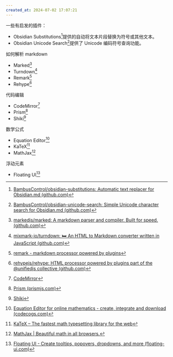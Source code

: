 ```yaml
---
created_at: 2024-07-02 17:07:21
---
```

一些有启发的插件：

- Obsidian Substitutions[^1]提供的自动将文本片段替换为符号或其他文本。
- Obsidian Unicode Search[^2]提供了 Unicode 编码符号查询功能。

如何解析 markdown

- Marked[^3]
- Turndown[^4]
- Remark[^5]
- Rehype[^6]

代码编辑

- CodeMirror[^7]
- Prism[^8]
- Shiki[^9]

数学公式

- Equation Editor[^10]
- KaTeX[^11]
- MathJax[^12]

浮动元素

- Floating UI[^13]

[^1]: [BambusControl/obsidian-substitutions: Automatic text replacer for Obsidian.md (github.com)](https://github.com/BambusControl/obsidian-substitutions)
[^2]: [BambusControl/obsidian-unicode-search: Simple Unicode character search for Obsidian.md (github.com)](https://github.com/BambusControl/obsidian-unicode-search)
[^3]: [markedjs/marked: A markdown parser and compiler. Built for speed. (github.com)](https://github.com/markedjs/marked)
[^4]: [mixmark-io/turndown: 🛏 An HTML to Markdown converter written in JavaScript (github.com)](https://github.com/mixmark-io/turndown)
[^5]: [remark - markdown processor powered by plugins](https://remark.js.org/)
[^6]: [rehypejs/rehype: HTML processor powered by plugins part of the @unifiedjs collective (github.com)](https://github.com/rehypejs/rehype)
[^7]: [CodeMirror](https://codemirror.net/)
[^8]: [Prism (prismjs.com)](https://prismjs.com/)
[^9]: [Shiki](https://shiki.style/)
[^10]: [Equation Editor for online mathematics - create, integrate and download (codecogs.com)](https://editor.codecogs.com/)
[^11]: [KaTeX – The fastest math typesetting library for the web](https://katex.org/)
[^12]: [MathJax | Beautiful math in all browsers.](https://www.mathjax.org/)
[^13]: [Floating UI - Create tooltips, popovers, dropdowns, and more (floating-ui.com)](https://floating-ui.com/)
